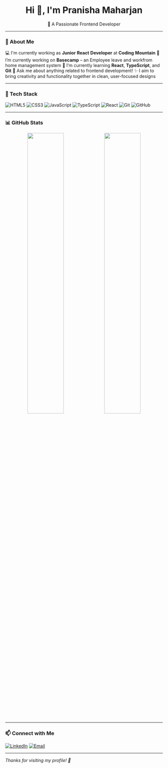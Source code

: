 <h1 align="center">Hi 👋, I'm Pranisha Maharjan</h1>

<p align="center">
  🌟 A Passionate Frontend Developer
</p>

---

### 💼 About Me

💻  I'm currently working as **Junior** **React** **Developer** at **Coding** **Mountain**
🔭 I’m currently working on **Basecamp** – an Employee leave and workfrom home management system
🌱 I’m currently learning **React**, **TypeScript**, and **Git**
💬 Ask me about anything related to frontend development!
✨ I aim to bring creativity and functionality together in clean, user-focused designs
  
---

### 🔧 Tech Stack

![HTML5](https://img.shields.io/badge/-HTML5-E34F26?style=flat&logo=html5&logoColor=white)
![CSS3](https://img.shields.io/badge/-CSS3-1572B6?style=flat&logo=css3)
![JavaScript](https://img.shields.io/badge/-JavaScript-F7DF1E?style=flat&logo=javascript&logoColor=black)
![TypeScript](https://img.shields.io/badge/-TypeScript-3178C6?style=flat&logo=typescript&logoColor=white)
![React](https://img.shields.io/badge/-React-61DAFB?style=flat&logo=react)
![Git](https://img.shields.io/badge/-Git-F05032?style=flat&logo=git&logoColor=white)
![GitHub](https://img.shields.io/badge/-GitHub-181717?style=flat&logo=github)

---

### 📊 GitHub Stats

<p align="center">
  <img src="https://github-readme-stats.vercel.app/api?username=PranishaMaharjan&show_icons=true&theme=radical" width="48%" />
  <img src="https://github-readme-streak-stats.herokuapp.com?user=PranishaMaharjan&theme=radical&hide_border=false" width="48%" />
</p>

---

### 📫 Connect with Me

[![LinkedIn](https://img.shields.io/badge/-LinkedIn-blue?style=flat&logo=linkedin&logoColor=white)](https://www.linkedin.com/in/pranishamaharjan/)
[![Email](https://img.shields.io/badge/-Email-red?style=flat&logo=gmail&logoColor=white)](mailto:pranishaworks@gmail.com)

---

*Thanks for visiting my profile! 💛*
